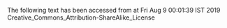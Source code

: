 The following text has been accessed from at Fri Aug 9 00:01:39 IST 2019
Creative_Commons_Attribution-ShareAlike_License
